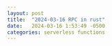 ```yaml
---
layout: post
title:  "2024-03-16 RPC in rust"
date:   2024-03-16 1:53:49 -0500
categories: serverless functions
---
```



